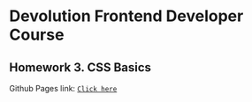 # **Devolution Frontend Developer Course**

## Homework 3. **CSS Basics**

Github Pages link: [`Click here`](https://deeckoy.github.io/Devolution-Homework-3/)
